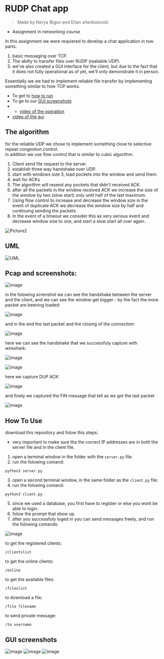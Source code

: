 # RUDP Chat app

> Made by Nerya Bigon and Eitan shenkolovski
* Assignment in networking course    

In this assignment we were requiered to develop a chat application in tow parts.  
1. basic messaging over TCP.
2. The abilty to transfer files over RUDP (realiable UDP).  
3. we've also created a GUI interface for the client, but due to the fact that it does not fully operational as of yet, we'll only demonstrate it in person.

Essentially we we had to implement reliable file transfer by implementing something similar to how TCP works.  
 
* To get to [how to run](https://github.com/nerya0001/chat/blob/main/README.md#how-to-use)   
* To ge to our [GUI screenshots](https://github.com/nerya0001/chat/blob/main/README.md#gui-screenshots)  
* * [video of the operation](https://youtu.be/sDj64U_8Os4) 
* [video of the gui](https://youtu.be/PFcUYh2-zNc) 



## The algorithm
for the reliable UDP we chose to implement something close to selective repeat congestion control.   
in addition we use flow control that is similar to cubic algorithm.    
1.	Client send file request to the server.
2.	establish three way handshake over UDP.
3.	start with windows size 3, load pockets into the window and send them.
4.	wait for ACKs 
5.	The algorithm will resend any pockets that didn't received ACK.
6.	after all the packets in the window received ACK we increase the size of the window by two (slow start) only until half of the last maximum.
7.	Using flow control to increase and decrease the window size in the event of duplicate ACK we decrease the window size by half and continuing sending the packets.
8.	In the event of a timeout we consider this as very serious event and decrease window size to one, and start a slow start all over again.  

![Picture2](https://user-images.githubusercontent.com/66886354/156899228-b1ed5e38-2cfe-40e0-93ab-9f85139f5fcc.png)



## UML
![UML](https://user-images.githubusercontent.com/66886354/156899067-df696232-1673-4c61-8b41-e4f5d85ab34b.png)


## Pcap and screenshots:  

![image](https://user-images.githubusercontent.com/66886354/156899379-7b6d0d48-3d48-4146-bf69-9b8735f6a0a7.png)  

in the folowing screnshot we can see the handshake between the server and the client, and we can see the window get bigger - by the fact the more packet are beening loaded:  

![image](https://user-images.githubusercontent.com/66886354/156899444-25bb99e2-c25a-48d3-bd36-0a96668836f4.png)  

and in the end the last packet and the closing of the connection:  

![image](https://user-images.githubusercontent.com/66886354/156899396-1652f9a9-de6f-4509-95b8-78ad8c356d51.png)  

here we can see the handshake that we successfuly capture with wireshark:  

![image](https://user-images.githubusercontent.com/66886354/156899543-80a9e45b-89b9-4b65-9fcc-1a4ff059a645.png)  

![image](https://user-images.githubusercontent.com/66886354/156899548-8a2915fe-5e73-49fe-b849-1f774a38fee0.png)  

here we capture DUP ACK:  

![image](https://user-images.githubusercontent.com/66886354/156899566-7267f0b4-1bdc-488e-abe6-c1d7fd9bf3c8.png)  

and finely we captured the FIN message that tell as we got the last packet  

![image](https://user-images.githubusercontent.com/66886354/156899600-972f2ba9-8f3c-4d70-9e9b-c93544b1232f.png)  



## How To Use

download this repository and folow this steps:
* very important to make sure tha the correct IP addresses are in both the server file and in the client file.

1. open a terminal window in the folder with the `server.py` file.
2. run the folowing comand:  

```
python3 server.py
```

3. open a second terminal window, in the same folder as the `client.py` file.
4. run the folowing comand:  

```
python3 client.py
```

5. since we used a database, you first have to register or else you wont be able to login.
6. folow the prompt that show up.
7. after you successfuly loged in you can send messages freely, and run the folowing comands:    


![image](https://user-images.githubusercontent.com/66886354/156899335-abdb48e6-9e49-43d4-9f5f-89a7779b32e8.png)   

to get the registered clients:
```
/clientslist
```
to get the online clients:
```
/online
```
to get the available files:
```
/fileslist
```
to download a file:
```
/file filename
```
to send private message:
```
/to username
```  


## GUI screenshots
![image](https://user-images.githubusercontent.com/66886354/156900289-49f7f832-a01a-441e-9d2e-b0446e28ec98.png)
![image](https://user-images.githubusercontent.com/66886354/156900303-c6d3e8ca-84e2-42c7-b7de-c1587c6f1358.png)
![image](https://user-images.githubusercontent.com/66886354/156900334-0738b899-4971-44ad-a597-0d186f38a263.png)


